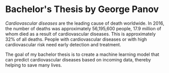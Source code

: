 # Bachelor's Thesis by George Panov

*Cardiovascular diseases* are the leading cause of death worldwide. In 2016, the number of deaths was approximately 56,195,600 people, 17.9 million of whom died as a result of cardiovascular diseases. This is approximately 32% of all deaths. People with cardiovascular diseases or with high cardiovascular risk need early detection and treatment.

The goal of my bachelor thesis is to create a machine learning model that can predict cardiovascular diseases based on incoming data, thereby helping to save many lives.

